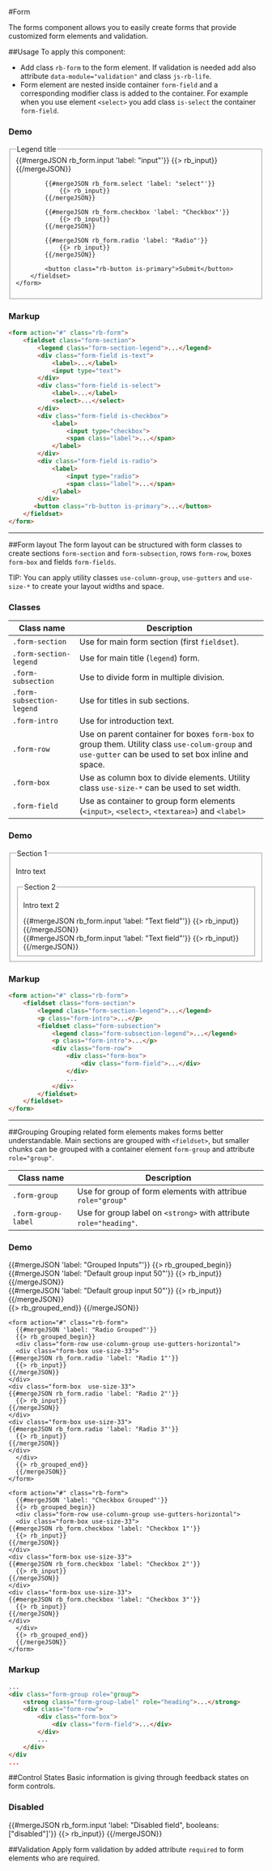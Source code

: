 #Form
<p class="docs-intro">The forms component allows you to easily create forms that provide customized form elements and validation.</p>

##Usage
To apply this component:
- Add class `rb-form` to the form element. If validation is needed add also attribute `data-module="validation"` and class `js-rb-life`.
- Form element are nested inside container `form-field` and a corresponding modifier class is added to the container. For example when you use element `<select>` you
add class `is-select` the container `form-field`.

<h3 class="docs-example-title">Demo</h3>
<div class="docs-example">
    <form action="#" class="rb-form">
        <fieldset  class="form-section">
            <legend class="form-section-legend">Legend title</legend>
            {{#mergeJSON rb_form.input 'label: "input"'}}
                {{> rb_input}}
            {{/mergeJSON}}
            
            {{#mergeJSON rb_form.select 'label: "select"'}}
                {{> rb_input}}
            {{/mergeJSON}}
            
            {{#mergeJSON rb_form.checkbox 'label: "Checkbox"'}}
                {{> rb_input}}
            {{/mergeJSON}}

            {{#mergeJSON rb_form.radio 'label: "Radio"'}}
                {{> rb_input}}
            {{/mergeJSON}}

            <button class="rb-button is-primary">Submit</button>
        </fieldset>
    </form>
</div>


<h3 class="docs-example-title">Markup</h3>

```html
<form action="#" class="rb-form">
    <fieldset class="form-section">
        <legend class="form-section-legend">...</legend>
        <div class="form-field is-text">
            <label>...</label>
            <input type="text">
        </div>
        <div class="form-field is-select">
            <label>...</label>
            <select>...</select>
        </div>
        <div class="form-field is-checkbox">
            <label>
                <input type="checkbox">
                <span class="label">...</span>
            </label>
        </div>
        <div class="form-field is-radio">
            <label>
                <input type="radio">
                <span class="label">...</span>
            </label>
        </div>
       <button class="rb-button is-primary">...</button>
    </fieldset>
</form>
```
<hr>

##Form layout
The form layout can be structured with form classes to create sections `form-section` and `form-subsection`,
rows `form-row`, boxes `form-box` and fields `form-fields`.

TIP: You can apply utility classes `use-column-group`, `use-gutters` and `use-size-*` to create your layout widths and space.

<h3 class="docs-example-title">Classes</h3>

| Class name | Description
| ------------- |-------------|
| `.form-section` | Use for main form section (first `fieldset`).|
| `.form-section-legend` | Use for main title (`legend`) form. |
| `.form-subsection`| Use to divide form in multiple division. |
| `.form-subsection-legend`| Use for titles in sub sections. |
|`.form-intro`| Use for introduction text. |
| `.form-row` | Use on parent container for boxes `form-box` to group them. Utility class `use-colum-group` and `use-gutter` can be used to set box inline and space.|
| `.form-box` | Use as column box to divide elements. Utility class `use-size-*` can be used to set width. |
| `.form-field`| Use as container to group form elements (`<input>`, `<select>`, `<textarea>`) and `<label>`  |


<h3 class="docs-example-title">Demo</h3>
<div class="docs-example">
    <form action="#" class="rb-form">
        <fieldset class="form-section">
            <legend class="form-section-legend">Section 1</legend>
            <p class="form-intro">Intro text</p>
            <fieldset class="form-subsection">
                <legend class="form-subsection-legend">Section 2</legend>
                <p class="form-intro">Intro text 2</p>
                <div class="form-row use-column-group use-gutters">
                    <div class="form-box use-size-50">
                        <div class="form-field">
                            {{#mergeJSON rb_form.input 'label: "Text field"'}}
                                {{> rb_input}}
                            {{/mergeJSON}}
                        </div>
                    </div>
                    <div class="form-box use-size-50">
                        <div class="form-field">
                            {{#mergeJSON rb_form.input 'label: "Text field"'}}
                                {{> rb_input}}
                            {{/mergeJSON}}
                        </div>
                    </div>
                </div>
            </fieldset>
        </fieldset>
    </form>
</div>


<h3 class="docs-example-title">Markup</h3>

```html
<form action="#" class="rb-form">
    <fieldset class="form-section">
        <legend class="form-section-legend">...</legend>
        <p class="form-intro">...</p>
        <fieldset class="form-subsection">
            <legend class="form-subsection-legend">...</legend>
            <p class="form-intro">...</p>
            <div class="form-row">
                <div class="form-box">
                    <div class="form-field">...</div>
                </div>
                ...
            </div>
        </fieldset>
    </fieldset>
</form>
```
<hr>

##Grouping
Grouping related form elements makes forms better understandable. 
Main sections are grouped with `<fieldset>`, but smaller chunks can be grouped with
a container element `form-group` and attribute `role="group"`.

| Class name | Description
| ------------- |-------------|
| `.form-group` | Use for group of form elements with attribue `role="group"` |
| `.form-group-label` | Use for group label on `<strong>` with attribute `role="heading"`. |

<h3 class="docs-example-title">Demo</h3>
<div class="docs-example">
    <form action="#" class="rb-form">
        {{#mergeJSON 'label: "Grouped Inputs"'}}
        {{> rb_grouped_begin}}
        <div class="form-row use-column-group use-gutters-horizontal">
            <div class="form-box use-size-50">
                {{#mergeJSON 'label: "Default group input 50"'}}
                    {{> rb_input}}
                {{/mergeJSON}}
            </div>
            <div class="form-box use-size-50">
                {{#mergeJSON  'label: "Default group input 50"'}}
                    {{> rb_input}}
                {{/mergeJSON}}
            </div>
        </div>        
        {{> rb_grouped_end}}
        {{/mergeJSON}}
    </form>        

    <form action="#" class="rb-form">
      {{#mergeJSON 'label: "Radio Grouped"'}}
      {{> rb_grouped_begin}}
      <div class="form-row use-column-group use-gutters-horizontal">
      <div class="form-box use-size-33">
    {{#mergeJSON rb_form.radio 'label: "Radio 1"'}}
      {{> rb_input}}
    {{/mergeJSON}}
    </div>
    <div class="form-box  use-size-33">
    {{#mergeJSON rb_form.radio 'label: "Radio 2"'}}
      {{> rb_input}}
    {{/mergeJSON}}
    </div>
    <div class="form-box use-size-33">
    {{#mergeJSON rb_form.radio 'label: "Radio 3"'}}
      {{> rb_input}}
    {{/mergeJSON}}
    </div>
      </div>
      {{> rb_grouped_end}}
      {{/mergeJSON}}
    </form>  
        
    <form action="#" class="rb-form">
      {{#mergeJSON 'label: "Checkbox Grouped"'}}
      {{> rb_grouped_begin}}
      <div class="form-row use-column-group use-gutters-horizontal">
      <div class="form-box use-size-33">
    {{#mergeJSON rb_form.checkbox 'label: "Checkbox 1"'}}
      {{> rb_input}}
    {{/mergeJSON}}
    </div>
    <div class="form-box use-size-33">
    {{#mergeJSON rb_form.checkbox 'label: "Checkbox 2"'}}
      {{> rb_input}}
    {{/mergeJSON}}
    </div>
    <div class="form-box use-size-33">
    {{#mergeJSON rb_form.checkbox 'label: "Checkbox 3"'}}
      {{> rb_input}}
    {{/mergeJSON}}
    </div>
      </div>
      {{> rb_grouped_end}}
      {{/mergeJSON}}
    </form>        
</div> 

<h3 class="docs-example-title">Markup</h3>
 
```html
...
<div class="form-group role="group">
	<strong class="form-group-label" role="heading">...</strong>
	<div class="form-row">
	    <div class="form-box">
	        <div class="form-field">...</div>
	    </div>
	    ...
	</div>
</div
...
```

##Control States
Basic information is giving through feedback states on form controls.

<h3 class="docs-example-title">Disabled</h3>
<div class="docs-example">
 {{#mergeJSON rb_form.input 'label: "Disabled field", booleans:["disabled"]'}}
      {{> rb_input}}
    {{/mergeJSON}}
</div>

##Validation
Apply form validation by added attribute `required` to form elements who are required. 


       

